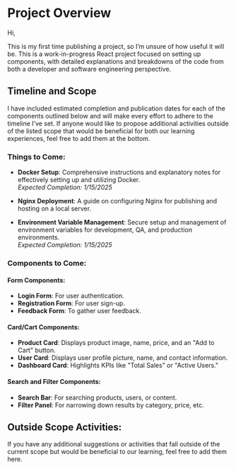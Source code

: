 # Project Overview

Hi,

This is my first time publishing a project, so I’m unsure of how useful it will be. This is a work-in-progress React project focused on setting up components, with detailed explanations and breakdowns of the code from both a developer and software engineering perspective.

## Timeline and Scope

I have included estimated completion and publication dates for each of the components outlined below and will make every effort to adhere to the timeline I’ve set. If anyone would like to propose additional activities outside of the listed scope that would be beneficial for both our learning experiences, feel free to add them at the bottom.

### Things to Come:
- **Docker Setup**: Comprehensive instructions and explanatory notes for effectively setting up and utilizing Docker.  
  _Expected Completion: 1/15/2025_

- **Nginx Deployment**: A guide on configuring Nginx for publishing and hosting on a local server.

- **Environment Variable Management**: Secure setup and management of environment variables for development, QA, and production environments.  
  _Expected Completion: 1/15/2025_

### Components to Come:

#### Form Components:
- **Login Form**: For user authentication.
- **Registration Form**: For user sign-up.
- **Feedback Form**: To gather user feedback.

#### Card/Cart Components:
- **Product Card**: Displays product image, name, price, and an "Add to Cart" button.
- **User Card**: Displays user profile picture, name, and contact information.
- **Dashboard Card**: Highlights KPIs like "Total Sales" or "Active Users."

#### Search and Filter Components:
- **Search Bar**: For searching products, users, or content.
- **Filter Panel**: For narrowing down results by category, price, etc.

## Outside Scope Activities:
If you have any additional suggestions or activities that fall outside of the current scope but would be beneficial to our learning, feel free to add them here.
